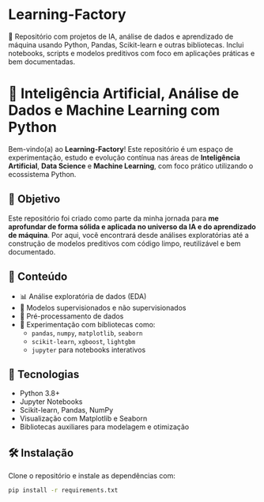 # Learning-Factory
🤖 Repositório com projetos de IA, análise de dados e aprendizado de máquina usando Python, Pandas, Scikit-learn e outras bibliotecas. Inclui notebooks, scripts e modelos preditivos com foco em aplicações práticas e bem documentadas.


# 🧠 Inteligência Artificial, Análise de Dados e Machine Learning com Python

Bem-vindo(a) ao **Learning-Factory**! Este repositório é um espaço de experimentação, estudo e evolução contínua nas áreas de **Inteligência Artificial**, **Data Science** e **Machine Learning**, com foco prático utilizando o ecossistema Python.

## 🎯 Objetivo

Este repositório foi criado como parte da minha jornada para **me aprofundar de forma sólida e aplicada no universo da IA e do aprendizado de máquina**. Por aqui, você encontrará desde análises exploratórias até a construção de modelos preditivos com código limpo, reutilizável e bem documentado.

## 📌 Conteúdo

- 📊 Análise exploratória de dados (EDA)
- 🤖 Modelos supervisionados e não supervisionados
- 🔄 Pré-processamento de dados
- 🧪 Experimentação com bibliotecas como:
  - `pandas`, `numpy`, `matplotlib`, `seaborn`
  - `scikit-learn`, `xgboost`, `lightgbm`
  - `jupyter` para notebooks interativos

## 🚀 Tecnologias

- Python 3.8+
- Jupyter Notebooks
- Scikit-learn, Pandas, NumPy
- Visualização com Matplotlib e Seaborn
- Bibliotecas auxiliares para modelagem e otimização

## 🛠️ Instalação

Clone o repositório e instale as dependências com:

```bash
pip install -r requirements.txt
